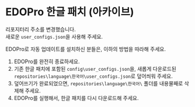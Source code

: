 # EDOPro 한글 패치 (아카이브)
리포지터리 주소를 변경했습니다.<br>새로운 `user_configs.json`을 사용해 주세요.

EDOPro로 자동 업데이트를 설치하신 분들은, 이하의 방법을 따라해 주세요.

1. EDOPro를 완전히 종료하세요.
2. 기존 한글 패치에 포함된 `config\user_configs.json`을, 새롭게 다운로드된 `repositories\language\한국어\user_configs.json`로 덮어씌워 주세요.
3. 덮어쓰기가 완료되었으면, `repositories\language\한국어\` 폴더를 내용물째로 삭제해 주세요.
4. EDOPro를 실행해서, 한글 패치를 다시 다운로드해 주세요.
